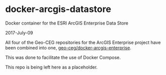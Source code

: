 # docker-arcgis-datastore
Docker container for the ESRI ArcGIS Enterprise Data Store

2017-July-09

All four of the Geo-CEG repositories for the ArcGIS Enterprise project
have been combined into one,
[geo-ceg/docker-arcgis-enterprise](https://github.com/Geo-CEG/docker-arcgis-enterprise).

This was done to facilitate the use of Docker Compose.

This repo is being left here as a placeholder.
